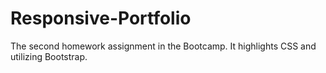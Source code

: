# Responsive-Portfolio
The second homework assignment in the Bootcamp. It highlights CSS and utilizing Bootstrap.
